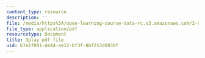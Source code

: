 ```yaml
---
content_type: resource
description: ''
file: /media/https%3A/open-learning-course-data-rc.s3.amazonaws.com/2-003sc-engineering-dynamics-fall-2011/b7e1f091de44ae12bf3f8bf253d0830f_iMz0LiqjFmE.pdf
file_type: application/pdf
resourcetype: Document
title: 3play pdf file
uid: b7e1f091-de44-ae12-bf3f-8bf253d0830f
---
```

